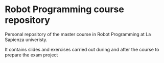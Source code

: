 # Robot Programming course repository 
Personal repository of the master course in Robot Programming at La Sapienza univeristy.

It contains slides and exercises carried out during and after the course to prepare the exam project
